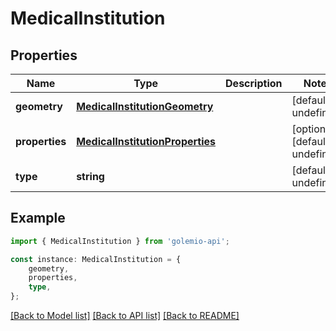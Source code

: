 # MedicalInstitution


## Properties

Name | Type | Description | Notes
------------ | ------------- | ------------- | -------------
**geometry** | [**MedicalInstitutionGeometry**](MedicalInstitutionGeometry.md) |  | [default to undefined]
**properties** | [**MedicalInstitutionProperties**](MedicalInstitutionProperties.md) |  | [optional] [default to undefined]
**type** | **string** |  | [default to undefined]

## Example

```typescript
import { MedicalInstitution } from 'golemio-api';

const instance: MedicalInstitution = {
    geometry,
    properties,
    type,
};
```

[[Back to Model list]](../README.md#documentation-for-models) [[Back to API list]](../README.md#documentation-for-api-endpoints) [[Back to README]](../README.md)
